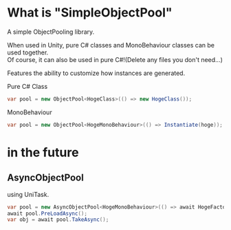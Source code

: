 # What is "SimpleObjectPool"

A simple ObjectPooling library.

When used in Unity, pure C# classes and MonoBehaviour classes can be used together.  
Of course, it can also be used in pure C#!(Delete any files you don't need...)


Features the ability to customize how instances are generated.

Pure C# Class

```C#
var pool = new ObjectPool<HogeClass>(() => new HogeClass());
```

MonoBehaviour

```C#
var pool = new ObjectPool<HogeMonoBehaviour>(() => Instantiate(hoge));
```

# in the future

## AsyncObjectPool

using UniTask.

```C#
var pool = new AsyncObjectPool<HogeMonoBehaviour>(() => await HogeFactory.CreateAsync());
await pool.PreLoadAsync();
var obj = await pool.TakeAsync();
```
